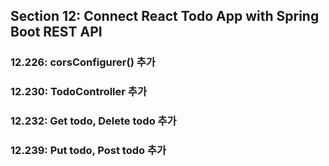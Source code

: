 ## Section 12: Connect React Todo App with Spring Boot REST API

### 12.226: corsConfigurer() 추가

### 12.230: TodoController 추가

### 12.232: Get todo, Delete todo 추가

### 12.239: Put todo, Post todo 추가